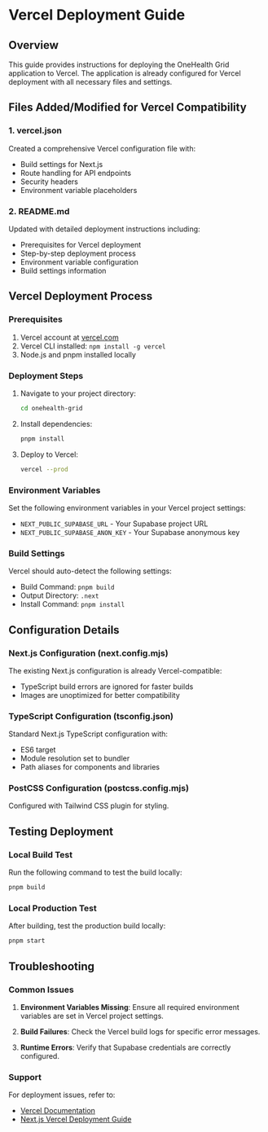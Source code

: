 # Vercel Deployment Guide

## Overview
This guide provides instructions for deploying the OneHealth Grid application to Vercel. The application is already configured for Vercel deployment with all necessary files and settings.

## Files Added/Modified for Vercel Compatibility

### 1. vercel.json
Created a comprehensive Vercel configuration file with:
- Build settings for Next.js
- Route handling for API endpoints
- Security headers
- Environment variable placeholders

### 2. README.md
Updated with detailed deployment instructions including:
- Prerequisites for Vercel deployment
- Step-by-step deployment process
- Environment variable configuration
- Build settings information

## Vercel Deployment Process

### Prerequisites
1. Vercel account at [vercel.com](https://vercel.com)
2. Vercel CLI installed: `npm install -g vercel`
3. Node.js and pnpm installed locally

### Deployment Steps
1. Navigate to your project directory:
   ```bash
   cd onehealth-grid
   ```

2. Install dependencies:
   ```bash
   pnpm install
   ```

3. Deploy to Vercel:
   ```bash
   vercel --prod
   ```

### Environment Variables
Set the following environment variables in your Vercel project settings:
- `NEXT_PUBLIC_SUPABASE_URL` - Your Supabase project URL
- `NEXT_PUBLIC_SUPABASE_ANON_KEY` - Your Supabase anonymous key

### Build Settings
Vercel should auto-detect the following settings:
- Build Command: `pnpm build`
- Output Directory: `.next`
- Install Command: `pnpm install`

## Configuration Details

### Next.js Configuration (next.config.mjs)
The existing Next.js configuration is already Vercel-compatible:
- TypeScript build errors are ignored for faster builds
- Images are unoptimized for better compatibility

### TypeScript Configuration (tsconfig.json)
Standard Next.js TypeScript configuration with:
- ES6 target
- Module resolution set to bundler
- Path aliases for components and libraries

### PostCSS Configuration (postcss.config.mjs)
Configured with Tailwind CSS plugin for styling.

## Testing Deployment

### Local Build Test
Run the following command to test the build locally:
```bash
pnpm build
```

### Local Production Test
After building, test the production build locally:
```bash
pnpm start
```

## Troubleshooting

### Common Issues
1. **Environment Variables Missing**: Ensure all required environment variables are set in Vercel project settings.

2. **Build Failures**: Check the Vercel build logs for specific error messages.

3. **Runtime Errors**: Verify that Supabase credentials are correctly configured.

### Support
For deployment issues, refer to:
- [Vercel Documentation](https://vercel.com/docs)
- [Next.js Vercel Deployment Guide](https://nextjs.org/docs/deployment)